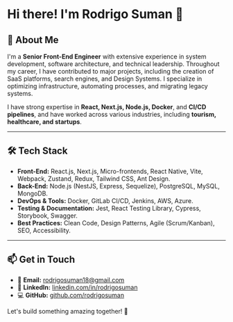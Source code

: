 # Hi there! I'm Rodrigo Suman 👋

## 🚀 About Me
I'm a **Senior Front-End Engineer** with extensive experience in system development, software architecture, and technical leadership. Throughout my career, I have contributed to major projects, including the creation of SaaS platforms, search engines, and Design Systems. I specialize in optimizing infrastructure, automating processes, and migrating legacy systems.

I have strong expertise in **React, Next.js, Node.js, Docker**, and **CI/CD pipelines**, and have worked across various industries, including **tourism, healthcare, and startups**.

---

## 🛠️ Tech Stack
- **Front-End:** React.js, Next.js, Micro-frontends, React Native, Vite, Webpack, Zustand, Redux, Tailwind CSS, Ant Design.
- **Back-End:** Node.js (NestJS, Express, Sequelize), PostgreSQL, MySQL, MongoDB.
- **DevOps & Tools:** Docker, GitLab CI/CD, Jenkins, AWS, Azure.
- **Testing & Documentation:** Jest, React Testing Library, Cypress, Storybook, Swagger.
- **Best Practices:** Clean Code, Design Patterns, Agile (Scrum/Kanban), SEO, Accessibility.

---

## 📫 Get in Touch
- 📧 **Email:** rodrigosuman18@gmail.com
- 💼 **LinkedIn:** [linkedin.com/in/rodrigosuman](https://linkedin.com/in/rodrigosuman)
- 💻 **GitHub:** [github.com/rodrigosuman](https://github.com/rodrigosuman)

Let's build something amazing together! 🚀

